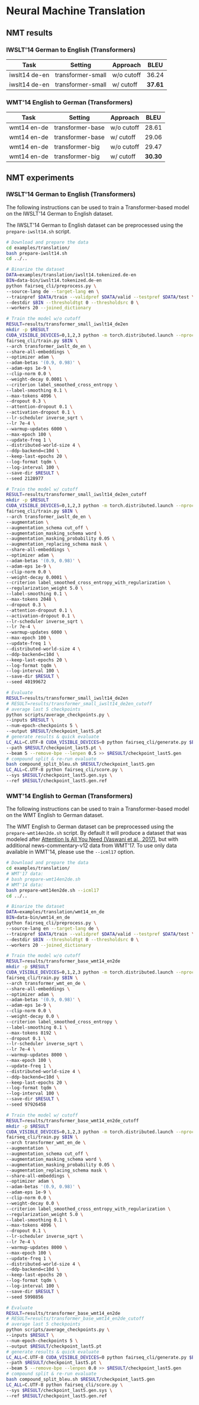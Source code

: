 # Neural Machine Translation

## NMT results

### IWSLT'14 German to English (Transformers)
| Task          | Setting           | Approach   | BLEU      |
|---------------|-------------------|------------|-----------|
| iwslt14 de-en | transformer-small | w/o cutoff | 36.24     |
| iwslt14 de-en | transformer-small | w/ cutoff  | **37.61** |

### WMT'14 English to German (Transformers)

| Task          | Setting           | Approach   | BLEU      |
|---------------|-------------------|------------|-----------|
| wmt14 en-de   | transformer-base  | w/o cutoff | 28.61     |
| wmt14 en-de   | transformer-base  | w/ cutoff  | 29.06     |
| wmt14 en-de   | transformer-big   | w/o cutoff | 29.47     |
| wmt14 en-de   | transformer-big   | w/ cutoff  | **30.30** |

## NMT experiments

### IWSLT'14 German to English (Transformers)
The following instructions can be used to train a Transformer-based model on the IWSLT'14 German to English dataset.

The IWSLT'14 German to English dataset can be preprocessed using the `prepare-iwslt14.sh` script.

```bash
# Download and prepare the data
cd examples/translation/
bash prepare-iwslt14.sh
cd ../..

# Binarize the dataset
DATA=examples/translation/iwslt14.tokenized.de-en
BIN=data-bin/iwslt14.tokenized.de-en
python fairseq_cli/preprocess.py \
--source-lang de --target-lang en \
--trainpref $DATA/train --validpref $DATA/valid --testpref $DATA/test \
--destdir $BIN --thresholdtgt 0 --thresholdsrc 0 \
--workers 20 --joined_dictionary

# Train the model w/o cutoff
RESULT=results/transformer_small_iwslt14_de2en
mkdir -p $RESULT
CUDA_VISIBLE_DEVICES=0,1,2,3 python -m torch.distributed.launch --nproc_per_node=4 \
fairseq_cli/train.py $BIN \
--arch transformer_iwslt_de_en \
--share-all-embeddings \
--optimizer adam \
--adam-betas '(0.9, 0.98)' \
--adam-eps 1e-9 \
--clip-norm 0.0 \
--weight-decay 0.0001 \
--criterion label_smoothed_cross_entropy \
--label-smoothing 0.1 \
--max-tokens 4096 \
--dropout 0.3 \
--attention-dropout 0.1 \
--activation-dropout 0.1 \
--lr-scheduler inverse_sqrt \
--lr 7e-4 \
--warmup-updates 6000 \
--max-epoch 100 \
--update-freq 1 \
--distributed-world-size 4 \
--ddp-backend=c10d \
--keep-last-epochs 20 \
--log-format tqdm \
--log-interval 100 \
--save-dir $RESULT \
--seed 2128977

# Train the model w/ cutoff
RESULT=results/transformer_small_iwslt14_de2en_cutoff
mkdir -p $RESULT
CUDA_VISIBLE_DEVICES=0,1,2,3 python -m torch.distributed.launch --nproc_per_node=4 \
fairseq_cli/train.py $BIN \
--arch transformer_iwslt_de_en \
--augmentation \
--augmentation_schema cut_off \
--augmentation_masking_schema word \
--augmentation_masking_probability 0.05 \
--augmentation_replacing_schema mask \
--share-all-embeddings \
--optimizer adam \
--adam-betas '(0.9, 0.98)' \
--adam-eps 1e-9 \
--clip-norm 0.0 \
--weight-decay 0.0001 \
--criterion label_smoothed_cross_entropy_with_regularization \
--regularization_weight 5.0 \
--label-smoothing 0.1 \
--max-tokens 2048 \
--dropout 0.3 \
--attention-dropout 0.1 \
--activation-dropout 0.1 \
--lr-scheduler inverse_sqrt \
--lr 7e-4 \
--warmup-updates 6000 \
--max-epoch 100 \
--update-freq 1 \
--distributed-world-size 4 \
--ddp-backend=c10d \
--keep-last-epochs 20 \
--log-format tqdm \
--log-interval 100 \
--save-dir $RESULT \
--seed 40199672

# Evaluate
RESULT=results/transformer_small_iwslt14_de2en
# RESULT=results/transformer_small_iwslt14_de2en_cutoff
# average last 5 checkpoints
python scripts/average_checkpoints.py \
--inputs $RESULT \
--num-epoch-checkpoints 5 \
--output $RESULT/checkpoint_last5.pt
# generate results & quick evaluate
LC_ALL=C.UTF-8 CUDA_VISIBLE_DEVICES=0 python fairseq_cli/generate.py $BIN \
--path $RESULT/checkpoint_last5.pt \
--beam 5 --remove-bpe --lenpen 0.5 >> $RESULT/checkpoint_last5.gen
# compound split & re-run evaluate
bash compound_split_bleu.sh $RESULT/checkpoint_last5.gen
LC_ALL=C.UTF-8 python fairseq_cli/score.py \
--sys $RESULT/checkpoint_last5.gen.sys \
--ref $RESULT/checkpoint_last5.gen.ref
```

### WMT'14 English to German (Transformers)

The following instructions can be used to train a Transformer-based model on the WMT English to German dataset.

The WMT English to German dataset can be preprocessed using the `prepare-wmt14en2de.sh` script.
By default it will produce a dataset that was modeled after [Attention Is All You Need (Vaswani et al., 2017)](https://arxiv.org/abs/1706.03762), but with additional news-commentary-v12 data from WMT'17.
To use only data available in WMT'14, please use the `--icml17` option.

```bash
# Download and prepare the data
cd examples/translation/
# WMT'17 data:
# bash prepare-wmt14en2de.sh
# WMT'14 data:
bash prepare-wmt14en2de.sh --icml17
cd ../..

# Binarize the dataset
DATA=examples/translation/wmt14_en_de
BIN=data-bin/wmt14_en_de
python fairseq_cli/preprocess.py \
--source-lang en --target-lang de \
--trainpref $DATA/train --validpref $DATA/valid --testpref $DATA/test \
--destdir $BIN --thresholdtgt 0 --thresholdsrc 0 \
--workers 20 --joined_dictionary

# Train the model w/o cutoff
RESULT=results/transformer_base_wmt14_en2de
mkdir -p $RESULT
CUDA_VISIBLE_DEVICES=0,1,2,3 python -m torch.distributed.launch --nproc_per_node=4 \
fairseq_cli/train.py $BIN \
--arch transformer_wmt_en_de \
--share-all-embeddings \
--optimizer adam \
--adam-betas '(0.9, 0.98)' \
--adam-eps 1e-9 \
--clip-norm 0.0 \
--weight-decay 0.0 \
--criterion label_smoothed_cross_entropy \
--label-smoothing 0.1 \
--max-tokens 8192 \
--dropout 0.1 \
--lr-scheduler inverse_sqrt \
--lr 7e-4 \
--warmup-updates 8000 \
--max-epoch 100 \
--update-freq 1 \
--distributed-world-size 4 \
--ddp-backend=c10d \
--keep-last-epochs 20 \
--log-format tqdm \
--log-interval 100 \
--save-dir $RESULT \
--seed 97926458

# Train the model w/ cutoff
RESULT=results/transformer_base_wmt14_en2de_cutoff
mkdir -p $RESULT
CUDA_VISIBLE_DEVICES=0,1,2,3 python -m torch.distributed.launch --nproc_per_node=4 \
fairseq_cli/train.py $BIN \
--arch transformer_wmt_en_de \
--augmentation \
--augmentation_schema cut_off \
--augmentation_masking_schema word \
--augmentation_masking_probability 0.05 \
--augmentation_replacing_schema mask \
--share-all-embeddings \
--optimizer adam \
--adam-betas '(0.9, 0.98)' \
--adam-eps 1e-9 \
--clip-norm 0.0 \
--weight-decay 0.0 \
--criterion label_smoothed_cross_entropy_with_regularization \
--regularization_weight 5.0 \
--label-smoothing 0.1 \
--max-tokens 4096 \
--dropout 0.1 \
--lr-scheduler inverse_sqrt \
--lr 7e-4 \
--warmup-updates 8000 \
--max-epoch 100 \
--update-freq 1 \
--distributed-world-size 4 \
--ddp-backend=c10d \
--keep-last-epochs 20 \
--log-format tqdm \
--log-interval 100 \
--save-dir $RESULT \
--seed 5998856

# Evaluate
RESULT=results/transformer_base_wmt14_en2de
# RESULT=results/transformer_base_wmt14_en2de_cutoff
# average last 5 checkpoints
python scripts/average_checkpoints.py \
--inputs $RESULT \
--num-epoch-checkpoints 5 \
--output $RESULT/checkpoint_last5.pt
# generate results & quick evaluate
LC_ALL=C.UTF-8 CUDA_VISIBLE_DEVICES=0 python fairseq_cli/generate.py $BIN \
--path $RESULT/checkpoint_last5.pt \
--beam 5 --remove-bpe --lenpen 0.0 >> $RESULT/checkpoint_last5.gen
# compound split & re-run evaluate
bash compound_split_bleu.sh $RESULT/checkpoint_last5.gen
LC_ALL=C.UTF-8 python fairseq_cli/score.py \
--sys $RESULT/checkpoint_last5.gen.sys \
--ref $RESULT/checkpoint_last5.gen.ref
```
